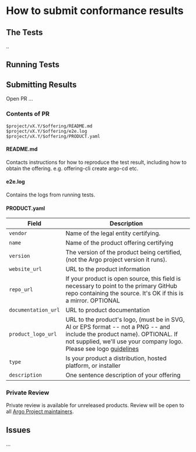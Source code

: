 # How to submit conformance results

## The Tests
..

## Running Tests

## Submitting Results
Open PR ...

### Contents of PR
```
$project/vX.Y/$offering/README.md
$project/vX.Y/$offering/e2e.log
$project/vX.Y/$offering/PRODUCT.yaml
```

#### README.md
Contacts instructions for how to reproduce the test result, including how to obtain the offering. e.g. offering-cli create argo-cd etc.

#### e2e.log
Contains the logs from running tests.

#### PRODUCT.yaml
| Field | Description | 
|--|--|
| `vendor` | Name of the legal entity certifying. |
| `name` | Name of the product offering certifying |
|`version`|The version of the product being certified, (not the Argo project version it runs).|
|`website_url`|URL to the product information|
| `repo_url` | If your product is open source, this field is necessary to point to the primary GitHub repo containing the source. It's OK if this is a mirror. OPTIONAL |
| `documentation_url` | URL to product documentation |
| `product_logo_url` | URL to the product's logo, (must be in SVG, AI or EPS format -- not a PNG -- and include the product name). OPTIONAL. If not supplied, we'll use your company logo. Please see logo [guidelines](https://github.com/cncf/landscape#logos) |
| `type` | Is your product a distribution, hosted platform, or installer |
| `description` | One sentence description of your offering |

### Private Review
Private review is available for unreleased products. Review will be open to all [Argo Project maintainers](https://github.com/argoproj/argoproj/blob/master/MAINTAINERS.md).

## Issues
...
